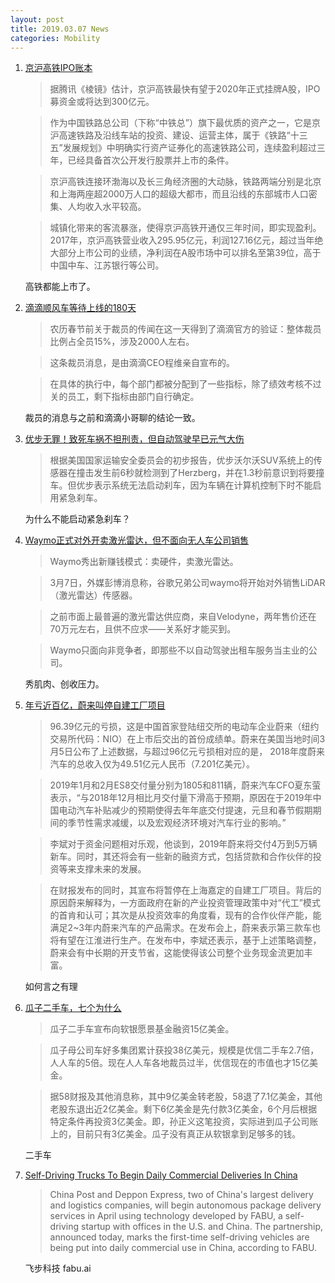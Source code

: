 ```yaml
---
layout: post
title: 2019.03.07 News
categories: Mobility
---
```


1. [京沪高铁IPO账本](https://www.huxiu.com/article/287461.html)

    > 据腾讯《棱镜》估计，京沪高铁最快有望于2020年正式挂牌A股，IPO募资金或将达到300亿元。

    > 作为中国铁路总公司（下称“中铁总”）旗下最优质的资产之一，它是京沪高速铁路及沿线车站的投资、建设、运营主体，属于《铁路“十三五”发展规划》中明确实行资产证券化的高速铁路公司，连续盈利超过三年，已经具备首次公开发行股票并上市的条件。

    > 京沪高铁连接环渤海以及长三角经济圈的大动脉，铁路两端分别是北京和上海两座超2000万人口的超级大都市，而且沿线的东部城市人口密集、人均收入水平较高。

    > 城镇化带来的客流暴涨，使得京沪高铁开通仅三年时间，即实现盈利。2017年，京沪高铁营业收入295.95亿元，利润127.16亿元，超过当年绝大部分上市公司的业绩，净利润在A股市场中可以排名至第39位，高于中国中车、江苏银行等公司。

    高铁都能上市了。

2. [滴滴顺风车等待上线的180天](https://www.huxiu.com/article/287468.html)

    > 农历春节前关于裁员的传闻在这一天得到了滴滴官方的验证：整体裁员比例占全员15%，涉及2000人左右。

    > 这条裁员消息，是由滴滴CEO程维亲自宣布的。

    > 在具体的执行中，每个部门都被分配到了一些指标，除了绩效考核不过关的员工，剩下指标由部门自行确定。

    裁员的消息与之前和滴滴小哥聊的结论一致。

3. [优步无罪！致死车祸不担刑责，但自动驾驶早已元气大伤](https://www.huxiu.com/article/287556.html)

    > 根据美国国家运输安全委员会的初步报告，优步沃尔沃SUV系统上的传感器在撞击发生前6秒就检测到了Herzberg，并在1.3秒前意识到将要撞车。但优步表示系统无法启动刹车，因为车辆在计算机控制下时不能启用紧急刹车。

    为什么不能启动紧急刹车？

4. [Waymo正式对外开卖激光雷达，但不面向无人车公司销售](https://36kr.com/p/5183132.html)

    > Waymo秀出新赚钱模式：卖硬件，卖激光雷达。

    > 3月7日，外媒彭博消息称，谷歌兄弟公司waymo将开始对外销售LiDAR（激光雷达）传感器。

    > 之前市面上最普遍的激光雷达供应商，来自Velodyne，两年售价还在70万元左右，且供不应求——关系好才能买到。

    > Waymo只面向非竞争者，即那些不以自动驾驶出租车服务当主业的公司。

    秀肌肉、创收压力。

5. [年亏近百亿，蔚来叫停自建工厂项目](https://36kr.com/p/5183131.html)

    > 96.39亿元的亏损，这是中国首家登陆纽交所的电动车企业蔚来（纽约交易所代码：NIO）在上市后交出的首份成绩单。蔚来在美国当地时间3月5日公布了上述数据，与超过96亿元亏损相对应的是， 2018年度蔚来汽车的总收入仅为49.51亿元人民币（7.201亿美元）。

    > 2019年1月和2月ES8交付量分别为1805和811辆，蔚来汽车CFO夏东萤表示，“与2018年12月相比月交付量下滑高于预期，原因在于2019年中国电动汽车补贴减少的预期使得去年年底交付提速，元旦和春节假期期间的季节性需求减缓，以及宏观经济环境对汽车行业的影响。”

    > 李斌对于资金问题相对乐观，他谈到，2019年蔚来将交付4万到5万辆新车。同时，其还将会有一些新的融资方式，包括贷款和合作伙伴的投资等来支撑未来的发展。

    > 在财报发布的同时，其宣布将暂停在上海嘉定的自建工厂项目。背后的原因蔚来解释为，一方面政府在新的产业投资管理政策中对“代工”模式的首肯和认可；其次是从投资效率的角度看，现有的合作伙伴产能，能满足2~3年内蔚来汽车的产品需求。在发布会上，蔚来表示第三款车也将有望在江淮进行生产。在发布中，李斌还表示，基于上述策略调整，蔚来会有中长期的开支节省，这能使得该公司整个业务现金流更加丰富。

    如何言之有理

6. [瓜子二手车，七个为什么](https://www.huxiu.com/article/287622.html)

    > 瓜子二手车宣布向软银愿景基金融资15亿美金。

    > 瓜子母公司车好多集团累计获投38亿美元，规模是优信二手车2.7倍，人人车的5倍。现在人人车各地裁员过半，优信现在的市值也才15亿美金。

    > 据58财报及其他消息称，其中9亿美金转老股，58退了7.1亿美金，其他老股东退出近2亿美金。剩下6亿美金是先付款3亿美金，6个月后根据特定条件再投资3亿美金。即，孙正义这笔投资，实际进到瓜子公司账上的，目前只有3亿美金。瓜子没有真正从软银拿到足够多的钱。

    二手车

7. [Self-Driving Trucks To Begin Daily Commercial Deliveries In China](https://www.benzinga.com/news/19/03/13295487/self-driving-trucks-to-begin-daily-commercial-deliveries-in-china)

    > China Post and Deppon Express, two of China's largest delivery and logistics companies, will begin autonomous package delivery services in April using technology developed by FABU, a self-driving startup with offices in the U.S. and China. The partnership, announced today, marks the first-time self-driving vehicles are being put into daily commercial use in China, according to FABU.

    飞步科技 fabu.ai

